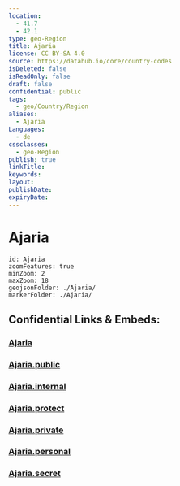 ```yaml
---
location:
  - 41.7
  - 42.1
type: geo-Region
title: Ajaria
license: CC BY-SA 4.0
source: https://datahub.io/core/country-codes
isDeleted: false
isReadOnly: false
draft: false
confidential: public
tags:
  - geo/Country/Region
aliases:
  - Ajaria
Languages:
  - de
cssclasses:
  - geo-Region
publish: true
linkTitle:
keywords:
layout:
publishDate:
expiryDate:
---
```


# Ajaria

```leaflet
id: Ajaria
zoomFeatures: true 
minZoom: 2 
maxZoom: 18
geojsonFolder: ./Ajaria/
markerFolder: ./Ajaria/
```


## Confidential Links & Embeds: 

### [Ajaria](/_Standards/Earth/Continent/Europe/Europe~East/Georgia,Europe/Regions~Georgia/Ajaria.md) 

### [Ajaria.public](/_public/Earth/Continent/Europe/Europe~East/Georgia,Europe/Regions~Georgia/Ajaria.public.md) 

### [Ajaria.internal](/_internal/Earth/Continent/Europe/Europe~East/Georgia,Europe/Regions~Georgia/Ajaria.internal.md) 

### [Ajaria.protect](/_protect/Earth/Continent/Europe/Europe~East/Georgia,Europe/Regions~Georgia/Ajaria.protect.md) 

### [Ajaria.private](/_private/Earth/Continent/Europe/Europe~East/Georgia,Europe/Regions~Georgia/Ajaria.private.md) 

### [Ajaria.personal](/_personal/Earth/Continent/Europe/Europe~East/Georgia,Europe/Regions~Georgia/Ajaria.personal.md) 

### [Ajaria.secret](/_secret/Earth/Continent/Europe/Europe~East/Georgia,Europe/Regions~Georgia/Ajaria.secret.md)

